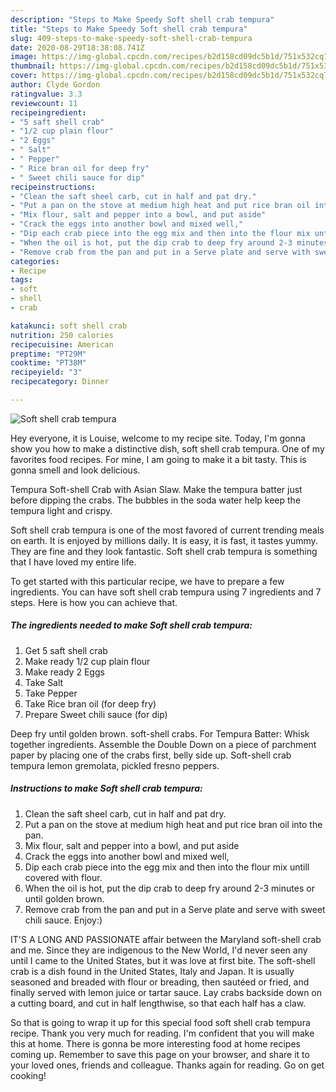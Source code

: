 ```yaml
---
description: "Steps to Make Speedy Soft shell crab tempura"
title: "Steps to Make Speedy Soft shell crab tempura"
slug: 409-steps-to-make-speedy-soft-shell-crab-tempura
date: 2020-08-29T18:38:08.741Z
image: https://img-global.cpcdn.com/recipes/b2d158cd09dc5b1d/751x532cq70/soft-shell-crab-tempura-recipe-main-photo.jpg
thumbnail: https://img-global.cpcdn.com/recipes/b2d158cd09dc5b1d/751x532cq70/soft-shell-crab-tempura-recipe-main-photo.jpg
cover: https://img-global.cpcdn.com/recipes/b2d158cd09dc5b1d/751x532cq70/soft-shell-crab-tempura-recipe-main-photo.jpg
author: Clyde Gordon
ratingvalue: 3.3
reviewcount: 11
recipeingredient:
- "5 saft shell crab"
- "1/2 cup plain flour"
- "2 Eggs"
- " Salt"
- " Pepper"
- " Rice bran oil for deep fry"
- " Sweet chili sauce for dip"
recipeinstructions:
- "Clean the saft sheel carb, cut in half and pat dry."
- "Put a pan on the stove at medium high heat and put rice bran oil into the pan."
- "Mix flour, salt and pepper into a bowl, and put aside"
- "Crack the eggs into another bowl and mixed well,"
- "Dip each crab piece into the egg mix and then into the flour mix untill covered with flour."
- "When the oil is hot, put the dip crab to deep fry around 2-3 minutes or until golden brown."
- "Remove crab from the pan and put in a Serve plate and serve with sweet chili sauce. Enjoy:)"
categories:
- Recipe
tags:
- soft
- shell
- crab

katakunci: soft shell crab 
nutrition: 250 calories
recipecuisine: American
preptime: "PT29M"
cooktime: "PT38M"
recipeyield: "3"
recipecategory: Dinner

---
```



![Soft shell crab tempura](https://img-global.cpcdn.com/recipes/b2d158cd09dc5b1d/751x532cq70/soft-shell-crab-tempura-recipe-main-photo.jpg)

Hey everyone, it is Louise, welcome to my recipe site. Today, I'm gonna show you how to make a distinctive dish, soft shell crab tempura. One of my favorites food recipes. For mine, I am going to make it a bit tasty. This is gonna smell and look delicious.

Tempura Soft-shell Crab with Asian Slaw. Make the tempura batter just before dipping the crabs. The bubbles in the soda water help keep the tempura light and crispy.

Soft shell crab tempura is one of the most favored of current trending meals on earth. It is enjoyed by millions daily. It is easy, it is fast, it tastes yummy. They are fine and they look fantastic. Soft shell crab tempura is something that I have loved my entire life.


To get started with this particular recipe, we have to prepare a few ingredients. You can have soft shell crab tempura using 7 ingredients and 7 steps. Here is how you can achieve that.

<!--inarticleads1-->

##### The ingredients needed to make Soft shell crab tempura:

1. Get 5 saft shell crab
1. Make ready 1/2 cup plain flour
1. Make ready 2 Eggs
1. Take  Salt
1. Take  Pepper
1. Take  Rice bran oil (for deep fry)
1. Prepare  Sweet chili sauce (for dip)


Deep fry until golden brown. soft-shell crabs. For Tempura Batter: Whisk together ingredients. Assemble the Double Down on a piece of parchment paper by placing one of the crabs first, belly side up. Soft-shell crab tempura lemon gremolata, pickled fresno peppers. 

<!--inarticleads2-->

##### Instructions to make Soft shell crab tempura:

1. Clean the saft sheel carb, cut in half and pat dry.
1. Put a pan on the stove at medium high heat and put rice bran oil into the pan.
1. Mix flour, salt and pepper into a bowl, and put aside
1. Crack the eggs into another bowl and mixed well,
1. Dip each crab piece into the egg mix and then into the flour mix untill covered with flour.
1. When the oil is hot, put the dip crab to deep fry around 2-3 minutes or until golden brown.
1. Remove crab from the pan and put in a Serve plate and serve with sweet chili sauce. Enjoy:)


IT&#39;S A LONG AND PASSIONATE affair between the Maryland soft-shell crab and me. Since they are indigenous to the New World, I&#39;d never seen any until I came to the United States, but it was love at first bite. The soft-shell crab is a dish found in the United States, Italy and Japan. It is usually seasoned and breaded with flour or breading, then sautéed or fried, and finally served with lemon juice or tartar sauce. Lay crabs backside down on a cutting board, and cut in half lengthwise, so that each half has a claw. 

So that is going to wrap it up for this special food soft shell crab tempura recipe. Thank you very much for reading. I'm confident that you will make this at home. There is gonna be more interesting food at home recipes coming up. Remember to save this page on your browser, and share it to your loved ones, friends and colleague. Thanks again for reading. Go on get cooking!
